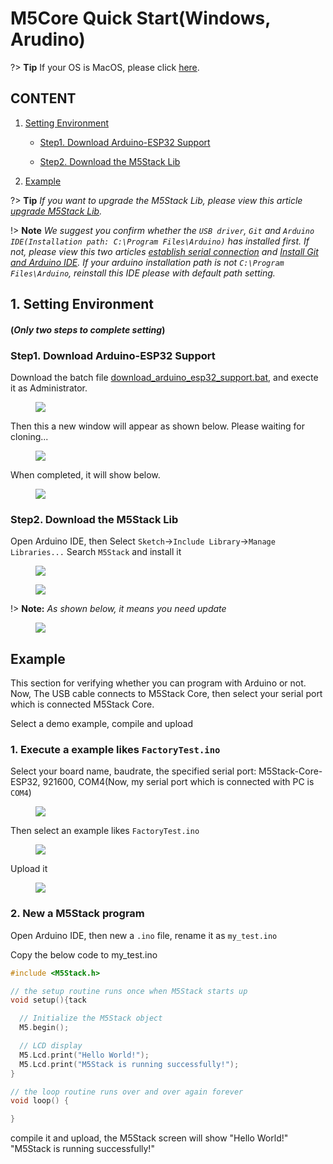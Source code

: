 ﻿# M5Core Quick Start(Windows, Arudino)

?> **Tip** If your OS is MacOS, please click [here](/en/quick_start/m5core/m5stack_core_get_started_Arduino_MacOS).

## CONTENT

1. [Setting Environment](#setting-environment)

    - [Step1. Download Arduino-ESP32 Support](#step1-download-arduino-esp32-suppord)

    - [Step2. Download the M5Stack Lib](#step2-download-the-m5stack-lib)

2. [Example](#example)

?> **Tip** *If you want to upgrade the M5Stack Lib, please view this article [upgrade M5Stack Lib](/en/related_documents/upgrade_m5stack_lib).*

!> **Note** *We suggest you confirm whether the `USB driver`, `Git` and `Arduino IDE(Installation path: C:\Program Files\Arduino)` has installed first. If not, please view this two articles [establish serial connection](/en/related_documents/establish_serial_connection) and [Install Git and Arduino IDE](/en/related_documents/how_to_install_git_and_arduino). If your arduino installation path is not `C:\Program Files\Arduino`, reinstall this IDE please with default path setting.*

## 1. Setting Environment

#### (*Only two steps to complete setting*)

### Step1. Download Arduino-ESP32 Support

Download the batch file [download_arduino_esp32_support.bat](https://github.com/m5stack/m5stack-documentation/blob/master/en/get-started/download_arduino_esp32_support.bat), and execte it as Administrator.

<figure>
    <img src="assets/img/getting_started_pics/m5stack_core/get_started_with_arduino_m5core/windows/execute_batch_file.png">
</figure>


Then this a new window will appear as shown below.
Please waiting for cloning...

<figure>
    <img src="assets/img/getting_started_pics/m5stack_core/get_started_with_arduino_m5core/windows/execute_batch_file_for_downloading_arduino_esp32.png">
</figure>


When completed, it will show below.

<figure>
    <img src="assets/img/getting_started_pics/m5stack_core/get_started_with_arduino_m5core/windows/download_arduino_esp32_completed.png">
</figure>


### Step2. Download the M5Stack Lib

Open Arduino IDE, then Select `Sketch`->`Include Library`->`Manage Libraries...`
Search `M5Stack` and install it

<figure>
    <img src="assets/img/getting_started_pics/m5stack_core/get_started_with_arduino_m5core/windows/install_m5stack_lib_01.png">
</figure>

<figure>
    <img src="assets/img/getting_started_pics/m5stack_core/get_started_with_arduino_m5core/windows/install_m5stack_lib_02.png">
</figure>

!> **Note:** *As shown below, it means you need update*

<figure>
    <img src="assets/img/getting_started_pics/m5stack_core/get_started_with_arduino_m5core/windows/update_m5stack_lib.png">
</figure>


## Example

This section for verifying whether you can program with Arduino or not. Now, The USB cable connects to M5Stack Core, then select your serial port which is connected M5Stack Core.

Select a demo example, compile and upload

### 1. Execute a example likes `FactoryTest.ino`

Select your board name, baudrate, the specified serial port: M5Stack-Core-ESP32, 921600, COM4(Now, my serial port which is connected with PC is `COM4`)

<figure>
    <img src="assets/img/getting_started_pics/m5stack_core/get_started_with_arduino_m5core/windows/select_board_baudrate_serial_port.png">
</figure>


Then select an example likes `FactoryTest.ino`

<figure>
    <img src="assets/img/getting_started_pics/m5stack_core/get_started_with_arduino_m5core/windows/select_an_example.png">
</figure>

Upload it

<figure>
    <img src="assets/img/getting_started_pics/m5stack_core/get_started_with_arduino_m5core/windows/arduino_upload.png">
</figure>


### 2. New a M5Stack program

Open Arduino IDE, then new a `.ino` file, rename it as `my_test.ino`

Copy the below code to my_test.ino

```cpp
#include <M5Stack.h>

// the setup routine runs once when M5Stack starts up
void setup(){tack

  // Initialize the M5Stack object
  M5.begin();

  // LCD display
  M5.Lcd.print("Hello World!");
  M5.Lcd.print("M5Stack is running successfully!");
}

// the loop routine runs over and over again forever
void loop() {

}
```

compile it and upload, the M5Stack screen will show "Hello World!" "M5Stack is running successfully!"
